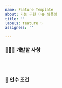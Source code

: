 ```yaml
---
name: Feature Template
about: 기능 구현 이슈 템플릿
title: ''
labels: feature ✨
assignees: ''

---
```


### 🧑🏻‍💻 개발할 사항

<br><br>

### 🌈 인수 조건
